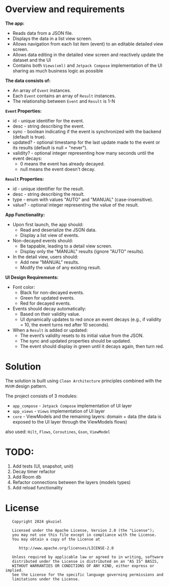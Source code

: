 # Overview and requirements

**The app:**
- Reads data from a JSON file.
- Displays the data in a list view screen.
- Allows navigation from each list item (event) to an editable detailed view screen.
- Allows data editing in the detailed view screen and reactively update the dataset and the UI 
- Contains both `Views(xml)` and `Jetpack Compose` implementation of the UI sharing as much business logic as possible

**The data consists of:**
- An array of `Event` instances.
- Each `Event` contains an array of `Result` instances.
- The relationship between `Event` and `Result` is 1-N

**`Event` Properties:**
- id - unique identifier for the event.
- desc - string describing the event.
- sync - boolean indicating if the event is synchronized with the backend (default is true).
- updated? - optional timestamp for the last update made to the event or its results (default is null = "never").
- validity? - optional integer representing how many seconds until the event decays:
    - 0 means the event has already decayed.
    - null means the event doesn't decay.

**`Result` Properties:**
- id - unique identifier for the result.
- desc - string describing the result.
- type - enum with values "AUTO" and "MANUAL" (case-insensitive).
- value? - optional integer representing the value of the result.

**App Functionality:**
- Upon first launch, the app should:
  - Read and deserialize the JSON data.
  - Display a list view of events.
- Non-decayed events should:
  - Be tappable, leading to a detail view screen.
  - Display only the "MANUAL" results (ignore "AUTO" results).
- In the detail view, users should:
  - Add new "MANUAL" results.
  - Modify the value of any existing result.

**UI Design Requirements:**
- Font color:
  - Black for non-decayed events.
  - Green for updated events.
  - Red for decayed events.
- Events should decay automatically:
  - Based on their validity value.
  - UI dynamically updates to red once an event decays (e.g., if validity = 10, the event turns red after 10 seconds).
- When a `Result` is added or updated:
  - The event’s validity resets to its initial value from the JSON.
  - The sync and updated properties should be updated.
  - The event should display in green until it decays again, then turn red.

# Solution

The solution is built using `Clean Architecture` principles combined with the `MVVM` design pattern. 

The project consists of 3 modules:
- `app_compose` - `Jetpack Compose` implementation of UI layer  
- `app_views` - `Views` implementation of UI layer  
- `core` - ViewModels and the remaining layers: domain + data (the data is exposed to the UI layer through the ViewModels flows)

also used: `Hilt`, `Flows`, `Coroutines`, `Gson`, `ViewModel`

# TODO:

1. Add tests (UI, snapshot, unit)
2. Decay timer refactor
3. Add Room db
4. Refactor connections between the layers (models types)
5. Add reload functionality


# License

```
   Copyright 2024 gkuziel
	
   Licensed under the Apache License, Version 2.0 (the "License");
   you may not use this file except in compliance with the License.
   You may obtain a copy of the License at
	
      http://www.apache.org/licenses/LICENSE-2.0
	
   Unless required by applicable law or agreed to in writing, software
   distributed under the License is distributed on an "AS IS" BASIS,
   WITHOUT WARRANTIES OR CONDITIONS OF ANY KIND, either express or implied.
   See the License for the specific language governing permissions and
   limitations under the License.
```
